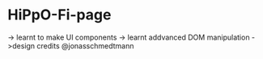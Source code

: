 # HiPpO-Fi-page
-> learnt to make UI components
-> learnt addvanced DOM manipulation
->design credits @jonasschmedtmann
